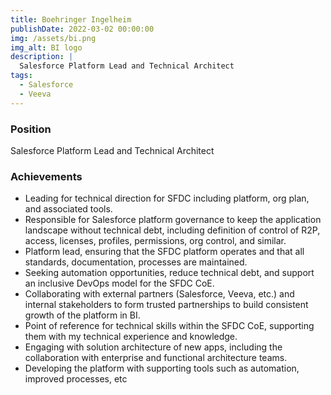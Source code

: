 ```yaml
---
title: Boehringer Ingelheim
publishDate: 2022-03-02 00:00:00
img: /assets/bi.png
img_alt: BI logo
description: |
  Salesforce Platform Lead and Technical Architect
tags:
  - Salesforce
  - Veeva
---
```


### Position

Salesforce Platform Lead and Technical Architect

### Achievements

- Leading for technical direction for SFDC including platform, org plan, and associated tools.
- Responsible for Salesforce platform governance to keep the application landscape without technical debt, including definition of control of R2P, access, licenses, profiles, permissions, org control, and similar.
- Platform lead, ensuring that the SFDC platform operates and that all standards, documentation, processes are maintained.
- Seeking automation opportunities, reduce technical debt, and support an inclusive DevOps model for the SFDC CoE.
- Collaborating with external partners (Salesforce, Veeva, etc.) and internal stakeholders to form trusted partnerships to build consistent growth of the platform in BI.
- Point of reference for technical skills within the SFDC CoE, supporting them with my technical experience and knowledge.
- Engaging with solution architecture of new apps, including the collaboration with enterprise and functional architecture teams.
- Developing the platform with supporting tools such as automation, improved processes, etc